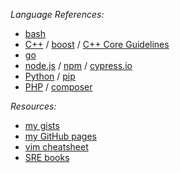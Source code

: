*Language References:* 
- [bash](https://www.gnu.org/software/bash/manual/html_node/index.html)
- [C++](https://en.cppreference.com/w/) / [boost](https://www.boost.org/doc/) / [C++ Core Guidelines](https://isocpp.github.io/CppCoreGuidelines/CppCoreGuidelines)
- [go](https://golang.org/doc/) 
- [node.js](https://nodejs.org/en/docs/) / [npm](https://www.npmjs.com/) / [cypress.io](https://docs.cypress.io/api/api/table-of-contents.html)
- [Python](https://docs.python.org/3/library/) / [pip](https://pypi.org/)
- [PHP](https://www.php.net/manual/en/) / [composer](https://packagist.org/)

*Resources:*
- [my gists](https://gist.github.com/echu888)
- [my GitHub pages](https://echu888.github.io/)
- [vim cheatsheet](https://vim.rtorr.com/)
- [SRE books](https://landing.google.com/sre/books/)

<!--
**echu888/echu888** is a ✨ _special_ ✨ repository because its `README.md` (this file) appears on your GitHub profile.

Here are some ideas to get you started:

- 🔭 I’m currently working on ...
- 🌱 I’m currently learning ...
- 👯 I’m looking to collaborate on ...
- 🤔 I’m looking for help with ...
- 💬 Ask me about ...
- 📫 How to reach me: ...
- 😄 Pronouns: ...
- ⚡ Fun fact: ...
-->
